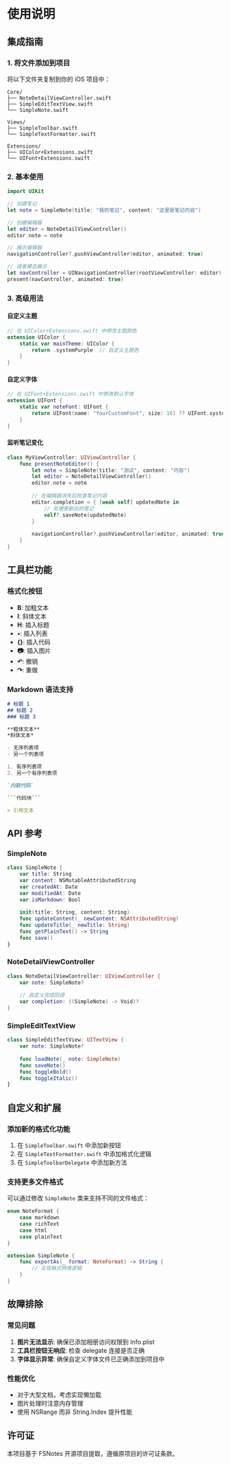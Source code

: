 # 使用说明

## 集成指南

### 1. 将文件添加到项目

将以下文件夹复制到你的 iOS 项目中：

```
Core/
├── NoteDetailViewController.swift
├── SimpleEditTextView.swift
└── SimpleNote.swift

Views/
├── SimpleToolbar.swift
└── SimpleTextFormatter.swift

Extensions/
├── UIColor+Extensions.swift
└── UIFont+Extensions.swift
```

### 2. 基本使用

```swift
import UIKit

// 创建笔记
let note = SimpleNote(title: "我的笔记", content: "这里是笔记内容")

// 创建编辑器
let editor = NoteDetailViewController()
editor.note = note

// 展示编辑器
navigationController?.pushViewController(editor, animated: true)

// 或者模态展示
let navController = UINavigationController(rootViewController: editor)
present(navController, animated: true)
```

### 3. 高级用法

#### 自定义主题

```swift
// 在 UIColor+Extensions.swift 中修改主题颜色
extension UIColor {
    static var mainTheme: UIColor {
        return .systemPurple  // 自定义主题色
    }
}
```

#### 自定义字体

```swift
// 在 UIFont+Extensions.swift 中修改默认字体
extension UIFont {
    static var noteFont: UIFont {
        return UIFont(name: "YourCustomFont", size: 16) ?? UIFont.systemFont(ofSize: 16)
    }
}
```

#### 监听笔记变化

```swift
class MyViewController: UIViewController {
    func presentNoteEditor() {
        let note = SimpleNote(title: "测试", content: "内容")
        let editor = NoteDetailViewController()
        editor.note = note
        
        // 在编辑器消失后检查笔记内容
        editor.completion = { [weak self] updatedNote in
            // 处理更新后的笔记
            self?.saveNote(updatedNote)
        }
        
        navigationController?.pushViewController(editor, animated: true)
    }
}
```

## 工具栏功能

### 格式化按钮

- **B**: 加粗文本
- **I**: 斜体文本
- **H**: 插入标题
- **•**: 插入列表
- **{}**: 插入代码
- **📷**: 插入图片
- **↶**: 撤销
- **↷**: 重做

### Markdown 语法支持

```markdown
# 标题 1
## 标题 2
### 标题 3

**粗体文本**
*斜体文本*

- 无序列表项
- 另一个列表项

1. 有序列表项
2. 另一个有序列表项

`内联代码`

```代码块```

> 引用文本
```

## API 参考

### SimpleNote

```swift
class SimpleNote {
    var title: String
    var content: NSMutableAttributedString
    var createdAt: Date
    var modifiedAt: Date
    var isMarkdown: Bool
    
    init(title: String, content: String)
    func updateContent(_ newContent: NSAttributedString)
    func updateTitle(_ newTitle: String)
    func getPlainText() -> String
    func save()
}
```

### NoteDetailViewController

```swift
class NoteDetailViewController: UIViewController {
    var note: SimpleNote?
    
    // 自定义完成回调
    var completion: ((SimpleNote) -> Void)?
}
```

### SimpleEditTextView

```swift
class SimpleEditTextView: UITextView {
    var note: SimpleNote?
    
    func loadNote(_ note: SimpleNote)
    func saveNote()
    func toggleBold()
    func toggleItalic()
}
```

## 自定义和扩展

### 添加新的格式化功能

1. 在 `SimpleToolbar.swift` 中添加新按钮
2. 在 `SimpleTextFormatter.swift` 中添加格式化逻辑
3. 在 `SimpleToolbarDelegate` 中添加新方法

### 支持更多文件格式

可以通过修改 `SimpleNote` 类来支持不同的文件格式：

```swift
enum NoteFormat {
    case markdown
    case richText
    case html
    case plainText
}

extension SimpleNote {
    func exportAs(_ format: NoteFormat) -> String {
        // 实现格式转换逻辑
    }
}
```

## 故障排除

### 常见问题

1. **图片无法显示**: 确保已添加相册访问权限到 Info.plist
2. **工具栏按钮无响应**: 检查 delegate 连接是否正确
3. **字体显示异常**: 确保自定义字体文件已正确添加到项目中

### 性能优化

- 对于大型文档，考虑实现懒加载
- 图片处理时注意内存管理
- 使用 NSRange 而非 String.Index 提升性能

## 许可证

本项目基于 FSNotes 开源项目提取，遵循原项目的许可证条款。
